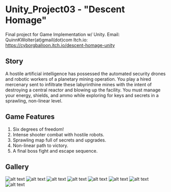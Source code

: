# Unity_Project03 - "Descent Homage"
Final project for Game Implementation w/ Unity.
Email: QuinnKWolter(at)gmail(dot)com
Itch.io: https://cyborgballoon.itch.io/descent-homage-unity

## Story
A hostile artificial intelligence has possessed the automated security drones and robotic workers of a planetary mining operation. You play a hired mercenary sent to infiltrate these labyrinthine mines with the intent of destroying a central reactor and blowing up the facility. You must manage your energy, shields, and ammo while exploring for keys and secrets in a sprawling, non-linear level.

## Game Features
1. Six degrees of freedom!
2. Intense shooter combat with hostile robots.
3. Sprawling map full of secrets and upgrades.
4. Non-linear path to victory.
5. A final boss fight and escape sequence.

## Gallery
![alt text](https://i.imgur.com/u2aMmFK.png)
![alt text](https://i.imgur.com/u51STsP.png)
![alt text](https://i.imgur.com/Z7bryut.png)
![alt text](https://i.imgur.com/4CDT0HF.png)
![alt text](https://i.imgur.com/qDihIoE.png)
![alt text](https://i.imgur.com/xd1Iso4.png)
![alt text](https://i.imgur.com/OuWkbTO.png)
![alt text](https://i.imgur.com/thFytES.png)
